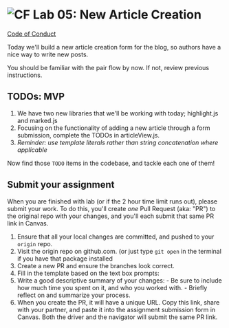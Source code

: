 ![CF](https://i.imgur.com/7v5ASc8.png)  Lab 05: New Article Creation
=======
[Code of Conduct](https://github.com/codefellows/code-of-conduct)

Today we'll build a new article creation form for the blog, so authors have a nice way to write new posts.

You should be familiar with the pair flow by now. If not, review previous instructions.

## TODOs: MVP
1. We have two new libraries that we'll be working with today; highlight.js and marked.js
1. Focusing on the functionality of adding a new article through a form submission, complete the TODOs in articleView.js.
1. *Reminder: use template literals rather than string concatenation where applicable*

Now find those `TODO` items in the codebase, and tackle each one of them!

## Submit your assignment

When you are finished with lab (or if the 2 hour time limit runs out), please submit your work. To do this, you'll create *one* Pull Request (aka: "PR") to the original repo with your changes, and you'll each submit that same PR link in Canvas.

1. Ensure that all your local changes are committed, and pushed to your `origin` repo.
2. Visit the origin repo on github.com. (or just type `git open` in the terminal if you have that package installed
1. Create a new PR and ensure the branches look correct.
1. Fill in the template based on the text box prompts:
  1. Write a good descriptive summary of your changes:
    - Be sure to include how much time you spent on it, and who you worked with.
    - Briefly reflect on and summarize your process.
1. When you create the PR, it will have a unique URL. Copy this link, share with your partner, and paste it into the assignment submission form in Canvas. Both the driver and the navigator will submit the same PR link.
